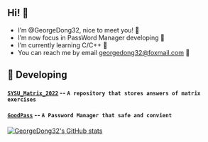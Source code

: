 ## Hi! 👏
- I’m @GeorgeDong32, nice to meet you! 🍻
- I’m now focus in PassWord Manager developing 👀
- I’m currently learning C/C++ 🌱
- You can reach me by email georgedong32@foxmail.com 💬
## 🚧 Developing
#### [`SYSU_Matrix_2022`](https://github.com/GeorgeDong32/SYSU_Matrix_2022) -- `A repository that stores answers of matrix exercises`
#### [`GoodPass`](https://github.com/GeorgeDong32/GoodPass) -- `A Password Manager that safe and convient`

[![GeorgeDong32's GitHub stats](https://github-readme-stats.vercel.app/api?username=GeorgeDong32)](https://github.com/anuraghazra/github-readme-stats)
